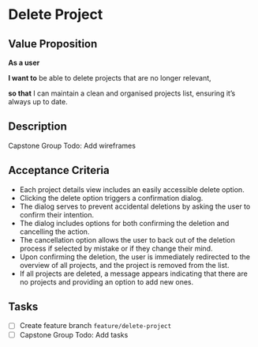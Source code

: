 # Delete Project

## Value Proposition

**As a user**

**I want to** be able to delete projects that are no longer relevant,

**so that** I can maintain a clean and organised projects list, ensuring it’s always up to date.

## Description

Capstone Group Todo: Add wireframes

## Acceptance Criteria

- Each project details view includes an easily accessible delete option.
- Clicking the delete option triggers a confirmation dialog.
- The dialog serves to prevent accidental deletions by asking the user to confirm their intention.
- The dialog includes options for both confirming the deletion and cancelling the action.
- The cancellation option allows the user to back out of the deletion process if selected by mistake or if they change their mind.
- Upon confirming the deletion, the user is immediately redirected to the overview of all projects, and the project is removed from the list.
- If all projects are deleted, a message appears indicating that there are no projects and providing an option to add new ones.

## Tasks

- [ ] Create feature branch `feature/delete-project`
- [ ] Capstone Group Todo: Add tasks
